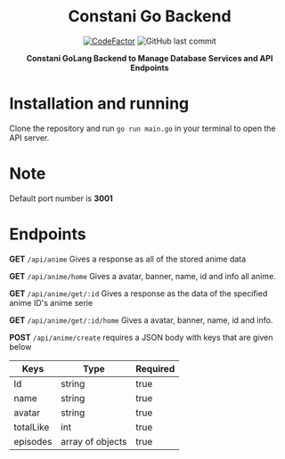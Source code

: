 <div align="center">
  
# Constani Go Backend 

<a href="https://www.codefactor.io/repository/github/constani/superapi"><img src="https://www.codefactor.io/repository/github/constani/superapi/badge" alt="CodeFactor" /></a>
  <img alt="GitHub last commit" src="https://img.shields.io/github/last-commit/Constani/superapi">

**Constani GoLang Backend to Manage Database Services and API Endpoints**

</div>

# Installation and running

Clone the repository and run `go run main.go` in your terminal to open the API server.

# Note 

Default port number is **3001**

# Endpoints

**GET** `/api/anime` Gives a response as all of the stored anime data

**GET** `/api/anime/home` Gives a avatar, banner, name, id and info all anime.

**GET** `/api/anime/get/:id` Gives a response as the data of the specified anime ID's anime serie

**GET** `/api/anime/get/:id/home` Gives a avatar, banner, name, id and info.

**POST** `/api/anime/create` requires a JSON body with keys that are given below

| Keys      | Type             | Required |
|-----------|------------------|----------|
| Id        | string           | true     |
| name      | string           | true     |
| avatar    | string           | true     |
| totalLike | int              | true     |
| episodes  | array of objects | true     |


